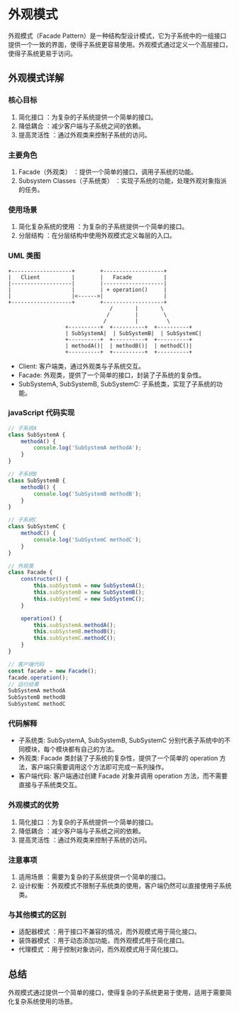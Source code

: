 # 外观模式
外观模式（Facade Pattern）是一种结构型设计模式，它为子系统中的一组接口提供一个一致的界面，使得子系统更容易使用。外观模式通过定义一个高层接口，使得子系统更易于访问。
## 外观模式详解
### 核心目标
1. 简化接口 ：为复杂的子系统提供一个简单的接口。
2. 降低耦合 ：减少客户端与子系统之间的依赖。
3. 提高灵活性 ：通过外观类来控制子系统的访问。
### 主要角色
1. Facade（外观类） ：提供一个简单的接口，调用子系统的功能。
2. Subsystem Classes（子系统类） ：实现子系统的功能，处理外观对象指派的任务。
### 使用场景
1. 简化复杂系统的使用 ：为复杂的子系统提供一个简单的接口。
2. 分层结构 ：在分层结构中使用外观模式定义每层的入口。
### UML 类图
```plaintext
+-------------------+        +-------------------+
|   Client          |        |   Facade          |
|-------------------|        |-------------------|
|                   |        | + operation()     |
|                   |<------>|                   |
+-------------------+        +-------------------+
                                /       |       \
                               /        |        \
                              /         |         \
                  +----------+  +----------+  +----------+
                  | SubSystemA|  | SubSystemB|  | SubSystemC|
                  +----------+  +----------+  +----------+
                  | methodA()|  | methodB()|  | methodC()|
                  +----------+  +----------+  +----------+
```
- Client: 客户端类，通过外观类与子系统交互。
- Facade: 外观类，提供了一个简单的接口，封装了子系统的复杂性。
- SubSystemA, SubSystemB, SubSystemC: 子系统类，实现了子系统的功能。
### javaScript 代码实现
```javascript
// 子系统A
class SubSystemA {
    methodA() {
        console.log('SubSystemA methodA');
    }
}

// 子系统B
class SubSystemB {
    methodB() {
        console.log('SubSystemB methodB');
    }
}

// 子系统C
class SubSystemC {
    methodC() {
        console.log('SubSystemC methodC');
    }
}

// 外观类
class Facade {
    constructor() {
        this.subSystemA = new SubSystemA();
        this.subSystemB = new SubSystemB();
        this.subSystemC = new SubSystemC();
    }

    operation() {
        this.subSystemA.methodA();
        this.subSystemB.methodB();
        this.subSystemC.methodC();
    }
}

// 客户端代码
const facade = new Facade();
facade.operation();
// 运行结果
SubSystemA methodA
SubSystemB methodB
SubSystemC methodC
```
### 代码解释
- 子系统类: SubSystemA, SubSystemB, SubSystemC 分别代表子系统中的不同模块，每个模块都有自己的方法。
- 外观类: Facade 类封装了子系统的复杂性，提供了一个简单的 operation 方法，客户端只需要调用这个方法即可完成一系列操作。
- 客户端代码: 客户端通过创建 Facade 对象并调用 operation 方法，而不需要直接与子系统类交互。

### 外观模式的优势
1. 简化接口 ：为复杂的子系统提供一个简单的接口。
2. 降低耦合 ：减少客户端与子系统之间的依赖。
3. 提高灵活性 ：通过外观类来控制子系统的访问。
### 注意事项
1. 适用场景 ：需要为复杂的子系统提供一个简单的接口。
2. 设计权衡 ：外观模式不限制子系统类的使用，客户端仍然可以直接使用子系统类。
### 与其他模式的区别
- 适配器模式 ：用于接口不兼容的情况，而外观模式用于简化接口。
- 装饰器模式 ：用于动态添加功能，而外观模式用于简化接口。
- 代理模式 ：用于控制对象访问，而外观模式用于简化接口。
## 总结
外观模式通过提供一个简单的接口，使得复杂的子系统更易于使用，适用于需要简化复杂系统使用的场景。